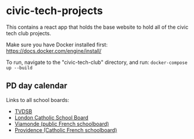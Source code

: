 # civic-tech-projects
This contains a react app that holds the base website to hold all of the civic tech club projects.

Make sure you have Docker installed first: https://docs.docker.com/engine/install/

To run, navigate to the "civic-tech-club" directory, and run:
`docker-compose up --build`

## PD day calendar

Links to all school boards:
* [TVDSB](https://www.tvdsb.ca/en/schools/school-year-and-religious-holiday-calendars.aspx)
* [London Catholic School Board](https://www.ldcsb.ca/apps/pages/index.jsp?uREC_ID=1076461&type=d&pREC_ID=1360086)
* [Viamonde (public French schoolboard)](https://csviamonde.ca/parents/calendriers-scolaires?gad_source=1&gbraid=0AAAAADN1RIOLNvGrT_Pig4D7cP-PBKdhI&gclid=Cj0KCQjwurS3BhCGARIsADdUH52l0_bA_T0J_wm0oOe3jrS1YOyieFzuJgKbLk7K2cBXSoWBtKXOvWgaApOjEALw_wcB)
* [Providence (Catholic French schoolboard)](https://www.cscprovidence.ca/apps/pages/index.jsp?uREC_ID=1092147&type=d&pREC_ID=1394385)
